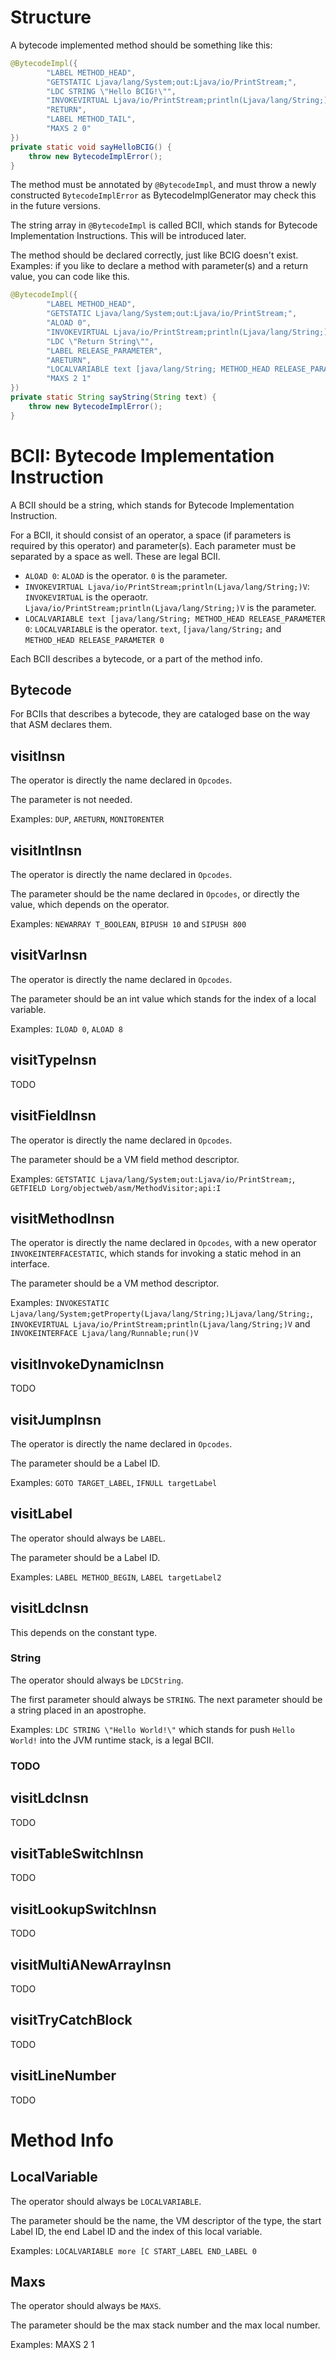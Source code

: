 # Structure
A bytecode implemented method should be something like this:

```java
@BytecodeImpl({
        "LABEL METHOD_HEAD",
        "GETSTATIC Ljava/lang/System;out:Ljava/io/PrintStream;",
        "LDC STRING \"Hello BCIG!\"",
        "INVOKEVIRTUAL Ljava/io/PrintStream;println(Ljava/lang/String;)V",
        "RETURN",
        "LABEL METHOD_TAIL",
        "MAXS 2 0"
})
private static void sayHelloBCIG() {
    throw new BytecodeImplError();
}
```

The method must be annotated by `@BytecodeImpl`, and must throw a newly constructed `BytecodeImplError`
as BytecodeImplGenerator may check this in the future versions.

The string array in `@BytecodeImpl` is called BCII, which stands for Bytecode Implementation Instructions.
This will be introduced later.

The method should be declared correctly, just like BCIG doesn't exist. Examples: if you like to declare a method
with parameter(s) and a return value, you can code like this.
```java
@BytecodeImpl({
        "LABEL METHOD_HEAD",
        "GETSTATIC Ljava/lang/System;out:Ljava/io/PrintStream;",
        "ALOAD 0",
        "INVOKEVIRTUAL Ljava/io/PrintStream;println(Ljava/lang/String;)V",
        "LDC \"Return String\"",
        "LABEL RELEASE_PARAMETER",
        "ARETURN",
        "LOCALVARIABLE text [java/lang/String; METHOD_HEAD RELEASE_PARAMETER 0",
        "MAXS 2 1"
})
private static String sayString(String text) {
    throw new BytecodeImplError();
}
```

# BCII: Bytecode Implementation Instruction
A BCII should be a string, which stands for Bytecode Implementation Instruction.

For a BCII, it should consist of an operator, a space (if parameters is required by this operator) and parameter(s).
Each parameter must be separated by a space as well.
These are legal BCII.

- `ALOAD 0`: `ALOAD` is the operator. `0` is the parameter.
- `INVOKEVIRTUAL Ljava/io/PrintStream;println(Ljava/lang/String;)V`: `INVOKEVIRTUAL` is the operaotr. `Ljava/io/PrintStream;println(Ljava/lang/String;)V` is the parameter.
- `LOCALVARIABLE text [java/lang/String; METHOD_HEAD RELEASE_PARAMETER 0`:
  `LOCALVARIABLE` is the operator. `text`, `[java/lang/String;` and `METHOD_HEAD RELEASE_PARAMETER 0`

Each BCII describes a bytecode, or a part of the method info.

## Bytecode
For BCIIs that describes a bytecode, they are cataloged base on the way that ASM declares them.

## visitInsn
The operator is directly the name declared in `Opcodes`.

The parameter is not needed.

Examples: `DUP`, `ARETURN`, `MONITORENTER`

## visitIntInsn
The operator is directly the name declared in `Opcodes`.

The parameter should be the name declared in `Opcodes`, or directly the value, which depends on the operator.

Examples: `NEWARRAY T_BOOLEAN`, `BIPUSH 10` and `SIPUSH 800`

## visitVarInsn
The operator is directly the name declared in `Opcodes`.

The parameter should be an int value which stands for the index of a local variable.

Examples: `ILOAD 0`, `ALOAD 8`

## visitTypeInsn
TODO

## visitFieldInsn
The operator is directly the name declared in `Opcodes`.

The parameter should be a VM field method descriptor.

Examples: `GETSTATIC Ljava/lang/System;out:Ljava/io/PrintStream;`, `GETFIELD Lorg/objectweb/asm/MethodVisitor;api:I`

## visitMethodInsn
The operator is directly the name declared in `Opcodes`, with a new operator `INVOKEINTERFACESTATIC`, which stands for invoking a static mehod in an interface.

The parameter should be a VM method descriptor.

Examples: `INVOKESTATIC Ljava/lang/System;getProperty(Ljava/lang/String;)Ljava/lang/String;`, `INVOKEVIRTUAL Ljava/io/PrintStream;println(Ljava/lang/String;)V` and `INVOKEINTERFACE Ljava/lang/Runnable;run()V`

## visitInvokeDynamicInsn
TODO

## visitJumpInsn
The operator is directly the name declared in `Opcodes`.

The parameter should be a Label ID.

Examples: `GOTO TARGET_LABEL`, `IFNULL targetLabel`

## visitLabel
The operator should always be `LABEL`.

The parameter should be a Label ID.

Examples: `LABEL METHOD_BEGIN`, `LABEL targetLabel2`

## visitLdcInsn
This depends on the constant type.

### String
The operator should always be `LDCString`.

The first parameter should always be `STRING`.
The next parameter should be a string placed in an apostrophe.

Examples: `LDC STRING \"Hello World!\"` which stands for push `Hello World!` into the JVM runtime stack, is a legal BCII.

### TODO

## visitLdcInsn
TODO

## visitTableSwitchInsn
TODO

## visitLookupSwitchInsn
TODO

## visitMultiANewArrayInsn
TODO

## visitTryCatchBlock
TODO

## visitLineNumber
TODO

# Method Info

## LocalVariable
The operator should always be `LOCALVARIABLE`.

The parameter should be the name, the VM descriptor of the type, the start Label ID, the end Label ID and the index of this local variable.

Examples: `LOCALVARIABLE more [C START_LABEL END_LABEL 0`

## Maxs
The operator should always be `MAXS`.

The parameter should be the max stack number and the max local number.

Examples: MAXS 2 1
